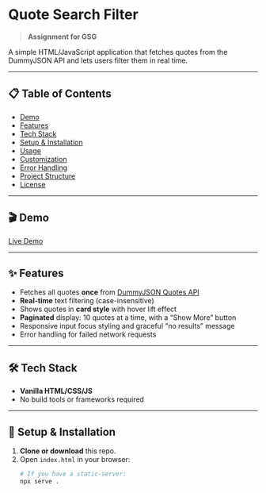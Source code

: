 # Quote Search Filter

> **Assignment for GSG**

A simple HTML/JavaScript application that fetches quotes from the DummyJSON API and lets users filter them in real time.

---

## 📋 Table of Contents

- [Demo](#-demo)  
- [Features](#-features)  
- [Tech Stack](#-tech-stack)  
- [Setup & Installation](#-setup--installation)  
- [Usage](#-usage)  
- [Customization](#-customization)  
- [Error Handling](#-error-handling)  
- [Project Structure](#-project-structure)  
- [License](#-license)  

---

## 🎬 Demo

[Live Demo](https://muhammad-kasati.github.io/GSG-Code2Career-Assignment/)

---

## ✨ Features

- Fetches all quotes **once** from [DummyJSON Quotes API](https://dummyjson.com/quotes)  
- **Real-time** text filtering (case-insensitive)  
- Shows quotes in **card style** with hover lift effect  
- **Paginated** display: 10 quotes at a time, with a “Show More” button  
- Responsive input focus styling and graceful “no results” message  
- Error handling for failed network requests  

---

## 🛠️ Tech Stack

- **Vanilla HTML/CSS/JS**  
- No build tools or frameworks required  

---

## 🚀 Setup & Installation

1. **Clone or download** this repo.  
2. Open `index.html` in your browser:  
   ```sh
   # If you have a static-server:
   npx serve .
